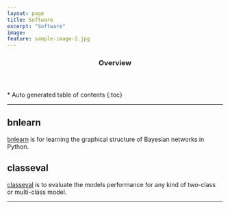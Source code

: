 ```yaml
---
layout: page
title: Software
excerpt: "Software"
image:
feature: sample-image-2.jpg
---
```




<section id="table-of-contents" class="toc">
  <header>
    <h3>Overview</h3>
  </header>
<div id="drawer" markdown="1">
*  Auto generated table of contents
{:toc}
</div>
</section><!-- /#table-of-contents -->


---


## bnlearn
[bnlearn](https://erdogant.github.io/bnlearn/) is for learning the graphical structure of Bayesian networks in Python.

## classeval
[classeval](https://erdogant.github.io/classeval/) is to evaluate the models performance for any kind of two-class or multi-class model.

---
